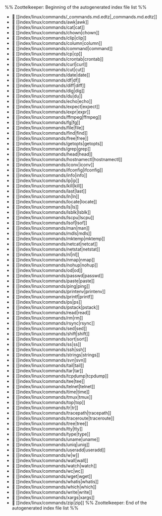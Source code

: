 %% Zoottelkeeper: Beginning of the autogenerated index file list  %%
- 📄 [[index/linux/commands/_commands.md.edtz|_commands.md.edtz]]
- 📄 [[index/linux/commands/awk|awk]]
- 📄 [[index/linux/commands/cat|cat]]
- 📄 [[index/linux/commands/chown|chown]]
- 📄 [[index/linux/commands/clip|clip]]
- 📄 [[index/linux/commands/column|column]]
- 📄 [[index/linux/commands/command|command]]
- 📄 [[index/linux/commands/cp|cp]]
- 📄 [[index/linux/commands/crontab|crontab]]
- 📄 [[index/linux/commands/curl|curl]]
- 📄 [[index/linux/commands/cut|cut]]
- 📄 [[index/linux/commands/date|date]]
- 📄 [[index/linux/commands/df|df]]
- 📄 [[index/linux/commands/diff|diff]]
- 📄 [[index/linux/commands/dig|dig]]
- 📄 [[index/linux/commands/du|du]]
- 📄 [[index/linux/commands/echo|echo]]
- 📄 [[index/linux/commands/expect|expect]]
- 📄 [[index/linux/commands/expr|expr]]
- 📄 [[index/linux/commands/ffmpeg|ffmpeg]]
- 📄 [[index/linux/commands/fg|fg]]
- 📄 [[index/linux/commands/file|file]]
- 📄 [[index/linux/commands/find|find]]
- 📄 [[index/linux/commands/free|free]]
- 📄 [[index/linux/commands/getopts|getopts]]
- 📄 [[index/linux/commands/grep|grep]]
- 📄 [[index/linux/commands/head|head]]
- 📄 [[index/linux/commands/hostnamectl|hostnamectl]]
- 📄 [[index/linux/commands/iconv|iconv]]
- 📄 [[index/linux/commands/ifconfig|ifconfig]]
- 📄 [[index/linux/commands/info|info]]
- 📄 [[index/linux/commands/ip|ip]]
- 📄 [[index/linux/commands/kill|kill]]
- 📄 [[index/linux/commands/last|last]]
- 📄 [[index/linux/commands/ln|ln]]
- 📄 [[index/linux/commands/locate|locate]]
- 📄 [[index/linux/commands/ls|ls]]
- 📄 [[index/linux/commands/lsblk|lsblk]]
- 📄 [[index/linux/commands/lscpu|lscpu]]
- 📄 [[index/linux/commands/lsof|lsof]]
- 📄 [[index/linux/commands/man|man]]
- 📄 [[index/linux/commands/mdls|mdls]]
- 📄 [[index/linux/commands/mktemp|mktemp]]
- 📄 [[index/linux/commands/netcat|netcat]]
- 📄 [[index/linux/commands/netstat|netstat]]
- 📄 [[index/linux/commands/nl|nl]]
- 📄 [[index/linux/commands/nmap|nmap]]
- 📄 [[index/linux/commands/nohup|nohup]]
- 📄 [[index/linux/commands/od|od]]
- 📄 [[index/linux/commands/passwd|passwd]]
- 📄 [[index/linux/commands/paste|paste]]
- 📄 [[index/linux/commands/ping|ping]]
- 📄 [[index/linux/commands/printenv|printenv]]
- 📄 [[index/linux/commands/printf|printf]]
- 📄 [[index/linux/commands/ps|ps]]
- 📄 [[index/linux/commands/pstack|pstack]]
- 📄 [[index/linux/commands/read|read]]
- 📄 [[index/linux/commands/rm|rm]]
- 📄 [[index/linux/commands/rsync|rsync]]
- 📄 [[index/linux/commands/sed|sed]]
- 📄 [[index/linux/commands/shift|shift]]
- 📄 [[index/linux/commands/sort|sort]]
- 📄 [[index/linux/commands/ss|ss]]
- 📄 [[index/linux/commands/ssh|ssh]]
- 📄 [[index/linux/commands/strings|strings]]
- 📄 [[index/linux/commands/svn|svn]]
- 📄 [[index/linux/commands/tail|tail]]
- 📄 [[index/linux/commands/tar|tar]]
- 📄 [[index/linux/commands/tcpdump|tcpdump]]
- 📄 [[index/linux/commands/tee|tee]]
- 📄 [[index/linux/commands/telnet|telnet]]
- 📄 [[index/linux/commands/time|time]]
- 📄 [[index/linux/commands/tmux|tmux]]
- 📄 [[index/linux/commands/top|top]]
- 📄 [[index/linux/commands/tr|tr]]
- 📄 [[index/linux/commands/tracepath|tracepath]]
- 📄 [[index/linux/commands/traceroute|traceroute]]
- 📄 [[index/linux/commands/tree|tree]]
- 📄 [[index/linux/commands/tty|tty]]
- 📄 [[index/linux/commands/type|type]]
- 📄 [[index/linux/commands/uname|uname]]
- 📄 [[index/linux/commands/uniq|uniq]]
- 📄 [[index/linux/commands/useradd|useradd]]
- 📄 [[index/linux/commands/w|w]]
- 📄 [[index/linux/commands/wall|wall]]
- 📄 [[index/linux/commands/watch|watch]]
- 📄 [[index/linux/commands/wc|wc]]
- 📄 [[index/linux/commands/wget|wget]]
- 📄 [[index/linux/commands/whatis|whatis]]
- 📄 [[index/linux/commands/which|which]]
- 📄 [[index/linux/commands/write|write]]
- 📄 [[index/linux/commands/xargs|xargs]]
- 📄 [[index/linux/commands/zip|zip]]
%% Zoottelkeeper: End of the autogenerated index file list  %%
